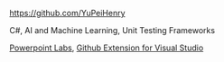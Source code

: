 
<!-- Give link to your github home page -->
<span id="github">https://github.com/YuPeiHenry</span>

<!-- Give up to 3 expertise areas that you claim credit for -->
<span id="areas">C#, AI and Machine Learning, Unit Testing Frameworks</span>

<!-- Give your internal and external projects related to the module -->
<span id="projects">[Powerpoint Labs](https://github.com/PowerPointLabs/PowerPointLabs), [Github Extension for Visual Studio](https://github.com/github/VisualStudio)</span>